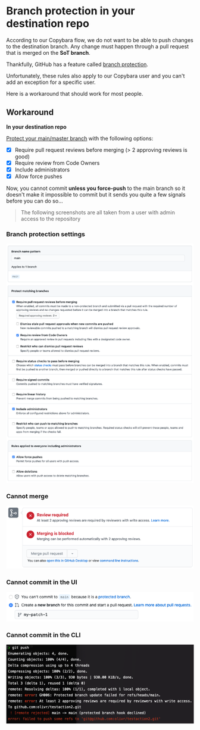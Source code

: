 # Branch protection in your destination repo

According to our Copybara flow, we do not want to be able to push changes to the destination branch. Any change must happen through a pull request that is merged on the **SoT branch**.

Thankfully, GitHub has a feature called [branch protection](https://docs.github.com/en/github/administering-a-repository/about-protected-branches).

Unfortunately, these rules also apply to our Copybara user and you can't add an exception for a specific user.

Here is a workaround that should work for most people.

## Workaround

**In your destination repo**

[Protect your main/master branch](https://docs.github.com/en/github/administering-a-repository/configuring-protected-branches) with the following options:

- [x] Require pull request reviews before merging (> 2 approving reviews is good)
- [x] Require review from Code Owners
- [x] Include administrators
- [x] Allow force pushes

Now, you cannot commit **unless you force-push** to the main branch so it doesn't make it impossible to commit but it sends you quite a few signals before you can do so...

> The following screenshots are all taken from a user with admin access to the repository

### Branch protection settings

![branch protection settings](img/branch-protection.png)

### Cannot merge

![branch protection merge](img/branch-protection-pr-merge.png)

### Cannot commit in the UI

![branch protection merge](img/branch-protection-ui-commit.png)

### Cannot commit in the CLI

![branch protection merge](img/branch-protection-cli-commit.png)
